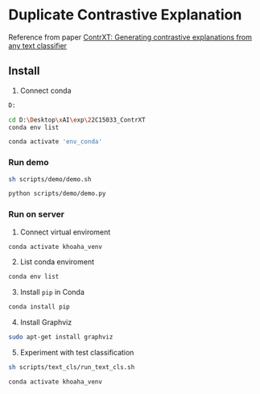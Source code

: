 # Duplicate Contrastive Explanation

Reference from paper [ContrXT: Generating contrastive explanations from any text classifier](https://www.sciencedirect.com/science/article/abs/pii/S1566253521002426)

## Install
1. Connect conda
```sh
D:

cd D:\Desktop\xAI\exp\22C15033_ContrXT
conda env list

conda activate 'env_conda'
```

### Run demo

```sh
sh scripts/demo/demo.sh

python scripts/demo/demo.py
```


### Run on server
1. Connect virtual enviroment
```sh
conda activate khoaha_venv
```

2. List conda enviroment
```sh
conda env list
```

3. Install `pip` in Conda
```sh
conda install pip
```


4. Install Graphviz
```sh
sudo apt-get install graphviz
```

5. Experiment with test classification
```sh
sh scripts/text_cls/run_text_cls.sh
```


```sh
conda activate khoaha_venv
```